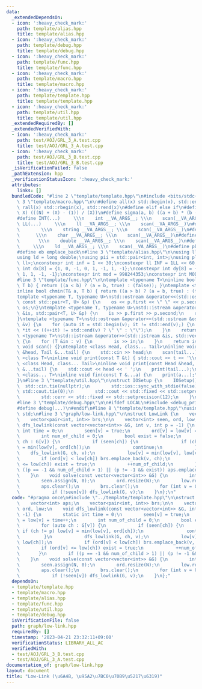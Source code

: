 ```yaml
---
data:
  _extendedDependsOn:
  - icon: ':heavy_check_mark:'
    path: template/alias.hpp
    title: template/alias.hpp
  - icon: ':heavy_check_mark:'
    path: template/debug.hpp
    title: template/debug.hpp
  - icon: ':heavy_check_mark:'
    path: template/func.hpp
    title: template/func.hpp
  - icon: ':heavy_check_mark:'
    path: template/macro.hpp
    title: template/macro.hpp
  - icon: ':heavy_check_mark:'
    path: template/template.hpp
    title: template/template.hpp
  - icon: ':heavy_check_mark:'
    path: template/util.hpp
    title: template/util.hpp
  _extendedRequiredBy: []
  _extendedVerifiedWith:
  - icon: ':heavy_check_mark:'
    path: test/AOJ/GRL_3_A.test.cpp
    title: test/AOJ/GRL_3_A.test.cpp
  - icon: ':heavy_check_mark:'
    path: test/AOJ/GRL_3_B.test.cpp
    title: test/AOJ/GRL_3_B.test.cpp
  _isVerificationFailed: false
  _pathExtension: hpp
  _verificationStatusIcon: ':heavy_check_mark:'
  attributes:
    links: []
  bundledCode: "#line 2 \"template/template.hpp\"\n#include <bits/stdc++.h>\n#line\
    \ 3 \"template/macro.hpp\"\n\n#define all(x) std::begin(x), std::end(x)\n#define\
    \ rall(x) std::rbegin(x), std::rend(x)\n#define elif else if\n#define updiv(N,\
    \ X) (((N) + (X) - (1)) / (X))\n#define sigma(a, b) ((a + b) * (b - a + 1) / 2)\n\
    #define INT(...)     \\\n    int __VA_ARGS__; \\\n    scan(__VA_ARGS__)\n#define\
    \ LL(...)     \\\n    ll __VA_ARGS__; \\\n    scan(__VA_ARGS__)\n#define STR(...)\
    \        \\\n    string __VA_ARGS__; \\\n    scan(__VA_ARGS__)\n#define CHR(...)\
    \      \\\n    char __VA_ARGS__; \\\n    scan(__VA_ARGS__)\n#define DOU(...) \
    \       \\\n    double __VA_ARGS__; \\\n    scan(__VA_ARGS__)\n#define LD(...)\
    \     \\\n    ld __VA_ARGS__; \\\n    scan(__VA_ARGS__)\n#define pb push_back\n\
    #define eb emplace_back\n#line 3 \"template/alias.hpp\"\n\nusing ll = long long;\n\
    using ld = long double;\nusing pii = std::pair<int, int>;\nusing pll = std::pair<ll,\
    \ ll>;\nconstexpr int inf = 1 << 30;\nconstexpr ll INF = 1LL << 60;\nconstexpr\
    \ int dx[8] = {1, 0, -1, 0, 1, -1, 1, -1};\nconstexpr int dy[8] = {0, 1, 0, -1,\
    \ 1, 1, -1, -1};\nconstexpr int mod = 998244353;\nconstexpr int MOD = 1e9 + 7;\n\
    #line 3 \"template/func.hpp\"\n\ntemplate <typename T>\ninline bool chmax(T& a,\
    \ T b) { return ((a < b) ? (a = b, true) : (false)); }\ntemplate <typename T>\n\
    inline bool chmin(T& a, T b) { return ((a > b) ? (a = b, true) : (false)); }\n\
    template <typename T, typename U>\nstd::ostream &operator<<(std::ostream &os,\
    \ const std::pair<T, U> &p) {\n    os << p.first << \" \" << p.second;\n    return\
    \ os;\n}\ntemplate <typename T, typename U>\nstd::istream &operator>>(std::istream\
    \ &is, std::pair<T, U> &p) {\n    is >> p.first >> p.second;\n    return is;\n\
    }\ntemplate <typename T>\nstd::ostream &operator<<(std::ostream &os, const std::vector<T>\
    \ &v) {\n    for (auto it = std::begin(v); it != std::end(v);) {\n        os <<\
    \ *it << ((++it) != std::end(v) ? \" \" : \"\");\n    }\n    return os;\n}\ntemplate\
    \ <typename T>\nstd::istream &operator>>(std::istream &is, std::vector<T> &v)\
    \ {\n    for (T &in : v) {\n        is >> in;\n    }\n    return is;\n}\ninline\
    \ void scan() {}\ntemplate <class Head, class... Tail>\ninline void scan(Head\
    \ &head, Tail &...tail) {\n    std::cin >> head;\n    scan(tail...);\n}\ntemplate\
    \ <class T>\ninline void print(const T &t) { std::cout << t << '\\n'; }\ntemplate\
    \ <class Head, class... Tail>\ninline void print(const Head &head, const Tail\
    \ &...tail) {\n    std::cout << head << ' ';\n    print(tail...);\n}\ntemplate\
    \ <class... T>\ninline void fin(const T &...a) {\n    print(a...);\n    exit(0);\n\
    }\n#line 3 \"template/util.hpp\"\n\nstruct IOSetup {\n    IOSetup() {\n      \
    \  std::cin.tie(nullptr);\n        std::ios::sync_with_stdio(false);\n       \
    \ std::cout.tie(0);\n        std::cout << std::fixed << std::setprecision(12);\n\
    \        std::cerr << std::fixed << std::setprecision(12);\n    }\n} IOSetup;\n\
    #line 3 \"template/debug.hpp\"\n\n#ifdef LOCAL\n#include <debug_print.hpp>\n#else\n\
    #define debug(...)\n#endif\n#line 8 \"template/template.hpp\"\nusing namespace\
    \ std;\n#line 3 \"graph/low-link.hpp\"\n\nstruct LowLink {\n    vector<int> aps;\n\
    \    vector<pair<int, int>> brs;\n\n    vector<int> seen, ord, low;\n    void\
    \ dfs_lowlink(const vector<vector<int>> &G, int v, int p = -1) {\n        static\
    \ int time = 0;\n        seen[v] = true;\n        ord[v] = low[v] = time++;\n\
    \        int num_of_child = 0;\n        bool exist = false;\n        for (auto\
    \ ch : G[v]) {\n            if (seen[ch]) {\n                if (ch != p) low[v]\
    \ = min(low[v], ord[ch]);\n                continue;\n            }\n        \
    \    dfs_lowlink(G, ch, v);\n            low[v] = min(low[v], low[ch]);\n    \
    \        if (ord[v] < low[ch]) brs.emplace_back(v, ch);\n            if (ord[v]\
    \ <= low[ch]) exist = true;\n            ++num_of_child;\n        }\n        if\
    \ ((p == -1 && num_of_child > 1) || (p != -1 && exist)) aps.emplace_back(v);\n\
    \    }\n    void solve(const vector<vector<int>> &G) {\n        int N = (int)G.size();\n\
    \        seen.assign(N, 0);\n        ord.resize(N);\n        low.resize(N);\n\
    \        aps.clear();\n        brs.clear();\n        for (int v = 0; v < N; ++v)\n\
    \            if (!seen[v]) dfs_lowlink(G, v);\n    }\n};\n"
  code: "#pragma once\n#include \"../template/template.hpp\"\n\nstruct LowLink {\n\
    \    vector<int> aps;\n    vector<pair<int, int>> brs;\n\n    vector<int> seen,\
    \ ord, low;\n    void dfs_lowlink(const vector<vector<int>> &G, int v, int p =\
    \ -1) {\n        static int time = 0;\n        seen[v] = true;\n        ord[v]\
    \ = low[v] = time++;\n        int num_of_child = 0;\n        bool exist = false;\n\
    \        for (auto ch : G[v]) {\n            if (seen[ch]) {\n               \
    \ if (ch != p) low[v] = min(low[v], ord[ch]);\n                continue;\n   \
    \         }\n            dfs_lowlink(G, ch, v);\n            low[v] = min(low[v],\
    \ low[ch]);\n            if (ord[v] < low[ch]) brs.emplace_back(v, ch);\n    \
    \        if (ord[v] <= low[ch]) exist = true;\n            ++num_of_child;\n \
    \       }\n        if ((p == -1 && num_of_child > 1) || (p != -1 && exist)) aps.emplace_back(v);\n\
    \    }\n    void solve(const vector<vector<int>> &G) {\n        int N = (int)G.size();\n\
    \        seen.assign(N, 0);\n        ord.resize(N);\n        low.resize(N);\n\
    \        aps.clear();\n        brs.clear();\n        for (int v = 0; v < N; ++v)\n\
    \            if (!seen[v]) dfs_lowlink(G, v);\n    }\n};"
  dependsOn:
  - template/template.hpp
  - template/macro.hpp
  - template/alias.hpp
  - template/func.hpp
  - template/util.hpp
  - template/debug.hpp
  isVerificationFile: false
  path: graph/low-link.hpp
  requiredBy: []
  timestamp: '2023-04-21 23:32:11+09:00'
  verificationStatus: LIBRARY_ALL_AC
  verifiedWith:
  - test/AOJ/GRL_3_B.test.cpp
  - test/AOJ/GRL_3_A.test.cpp
documentation_of: graph/low-link.hpp
layout: document
title: "Low-Link (\u6A4B, \u95A2\u7BC0\u70B9\u5217\u6319)"
---
```

